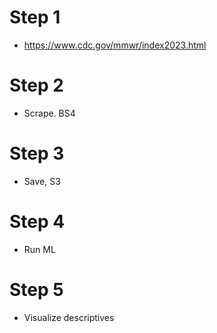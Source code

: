 # Step 1
- https://www.cdc.gov/mmwr/index2023.html 

# Step 2
- Scrape. BS4

# Step 3
- Save, S3 

# Step 4
- Run ML

# Step 5
- Visualize descriptives